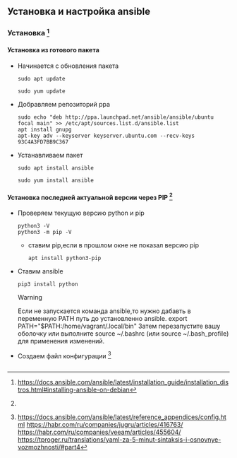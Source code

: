 ## Установка и настройка ansible

### Установка [^1]

#### Установка из готового пакета
- Начинается с обновления пакета
  ```
  sudo apt update
  ```
  ```
  sudo yum update
  ```
- Добравляем репозиторий ppa
  ```
  sudo echo "deb http://ppa.launchpad.net/ansible/ansible/ubuntu focal main" >> /etc/apt/sources.list.d/ansible.list
  apt install gnupg
  apt-key adv --keyserver keyserver.ubuntu.com --recv-keys 93C4A3FD7BB9C367
  ```
- Устанавливаем пакет
  ```
  sudo apt install ansible
  ```
  ```
  sudo yum install ansible
  ```
#### Установка последней актуальной версии через PIP [^2]

- Проверяем текущую версию python и pip
  ```
  python3 -V
  python3 -m pip -V
  ```
  - ставим pip,если в прошлом окне не показал версию pip
    ```
    apt install python3-pip    
    ```
- Ставим ansible
  ```
  pip3 install python
  ```
  >[!WARNING]  
  > Если не запускается команда ansible,то нужно дабавть в переменную PATH путь до установленно ansible. 
  >export PATH="$PATH:/home/vagrant/.local/bin"
  >Затем перезапустите вашу оболочку или выполните source ~/.bashrc (или source ~/.bash_profile) для применения изменений.






- Создаем файл конфигурации [^3]
  ```
  
  ```

[^1]: https://docs.ansible.com/ansible/latest/installation_guide/installation_distros.html#installing-ansible-on-debian
[^2]:
[^3]: https://docs.ansible.com/ansible/latest/reference_appendices/config.html
https://habr.com/ru/companies/jugru/articles/416763/
https://habr.com/ru/companies/veeam/articles/455604/
https://tproger.ru/translations/yaml-za-5-minut-sintaksis-i-osnovnye-vozmozhnosti/#part4
